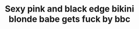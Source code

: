---
layout: post
title: Sexy pink and black edge bikini blonde babe gets fuck by bbc
duration: '05:08'
view: 226
rate: 2
video: 'http://fantasti.cc/embed/527911/'
category: 
 - blonde
 - curvy
 - gorgeous
 - rough
 - stunning
tags: 
 - big-black-cock
priority: 0.9
changefreq: daily
---